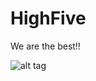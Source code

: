 HighFive
========

We are the best!!

![alt tag](http://www.mtv.com/news/photos/j/jackson_michael/mj_friends_062509/32_jacksonfive.jpg)
